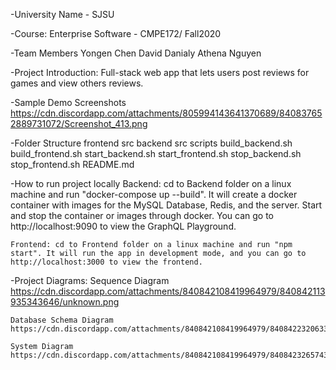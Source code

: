 -University Name - SJSU

-Course: Enterprise Software - CMPE172/ Fall2020

-Team Members
    Yongen Chen
    David Danialy
    Athena Nguyen

-Project Introduction:
    Full-stack web app that lets users post reviews for games and view others reviews.

-Sample Demo Screenshots
    https://cdn.discordapp.com/attachments/805994143641370689/840837652889731072/Screenshot_413.png

-Folder Structure
    frontend
        src
    backend
        src
    scripts
        build_backend.sh
        build_frontend.sh
        start_backend.sh
        start_frontend.sh
        stop_backend.sh
        stop_frontend.sh
    README.md

-How to run project locally
    Backend: cd to Backend folder on a linux machine and run "docker-compose up --build". It will create a docker container with images 
    for the MySQL Database, Redis, and the server. Start and stop the container or images through docker. You can go to http://localhost:9090 
    to view the GraphQL Playground.

    Frontend: cd to Frontend folder on a linux machine and run "npm start". It will run the app in development mode, and you can go to 
    http://localhost:3000 to view the frontend.

-Project Diagrams:
    Sequence Diagram
    https://cdn.discordapp.com/attachments/840842108419964979/840842113935343646/unknown.png

    Database Schema Diagram
    https://cdn.discordapp.com/attachments/840842108419964979/840842232063328276/unknown.png

    System Diagram
    https://cdn.discordapp.com/attachments/840842108419964979/840842326574366741/unknown.png
